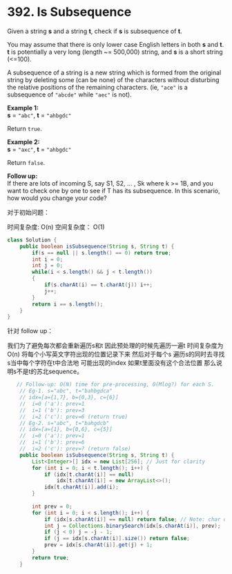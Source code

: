 # 392. Is Subsequence

Given a string **s** and a string **t**, check if **s** is subsequence of **t**.

You may assume that there is only lower case English letters in both **s** and **t**. **t** is potentially a very long \(length ~= 500,000\) string, and **s** is a short string \(&lt;=100\).

A subsequence of a string is a new string which is formed from the original string by deleting some \(can be none\) of the characters without disturbing the relative positions of the remaining characters. \(ie, `"ace"` is a subsequence of `"abcde"` while `"aec"` is not\).

**Example 1:**  
**s** = `"abc"`, **t** = `"ahbgdc"`

Return `true`.

**Example 2:**  
**s** = `"axc"`, **t** = `"ahbgdc"`

Return `false`.

**Follow up:**  
If there are lots of incoming S, say S1, S2, ... , Sk where k &gt;= 1B, and you want to check one by one to see if T has its subsequence. In this scenario, how would you change your code?

对于初始问题：

时间复杂度:  O\(n\) 空间复杂度： O\(1\)

```java
class Solution {
    public boolean isSubsequence(String s, String t) {
        if(s == null || s.length() == 0) return true;
        int i = 0;
        int j = 0;
        while(i < s.length() && j < t.length())
        {
            if(s.charAt(i) == t.charAt(j)) i++;
            j++;
        }
        return i == s.length();
    }
}
```

针对 follow up：

我们为了避免每次都会重新遍历s和t 因此预处理的时候先遍历一遍t 时间复杂度为O\(n\) 将每个小写英文字符出现的位置记录下来 然后对于每个s 遍历s的同时去寻找s当中每个字符在t中合法地 可能出现的index 如果t里面没有这个合法位置 那么说明s不是t的苏北sequence。

```java
   // Follow-up: O(N) time for pre-processing, O(Mlog?) for each S.
    // Eg-1. s="abc", t="bahbgdca"
    // idx=[a={1,7}, b={0,3}, c={6}]
    //  i=0 ('a'): prev=1
    //  i=1 ('b'): prev=3
    //  i=2 ('c'): prev=6 (return true)
    // Eg-2. s="abc", t="bahgdcb"
    // idx=[a={1}, b={0,6}, c={5}]
    //  i=0 ('a'): prev=1
    //  i=1 ('b'): prev=6
    //  i=2 ('c'): prev=? (return false)
    public boolean isSubsequence(String s, String t) {
        List<Integer>[] idx = new List[256]; // Just for clarity
        for (int i = 0; i < t.length(); i++) {
            if (idx[t.charAt(i)] == null)
                idx[t.charAt(i)] = new ArrayList<>();
            idx[t.charAt(i)].add(i);
        }
        
        int prev = 0;
        for (int i = 0; i < s.length(); i++) {
            if (idx[s.charAt(i)] == null) return false; // Note: char of S does NOT exist in T causing NPE
            int j = Collections.binarySearch(idx[s.charAt(i)], prev);
            if (j < 0) j = -j - 1;
            if (j == idx[s.charAt(i)].size()) return false;
            prev = idx[s.charAt(i)].get(j) + 1;
        }
        return true;
    }
```

